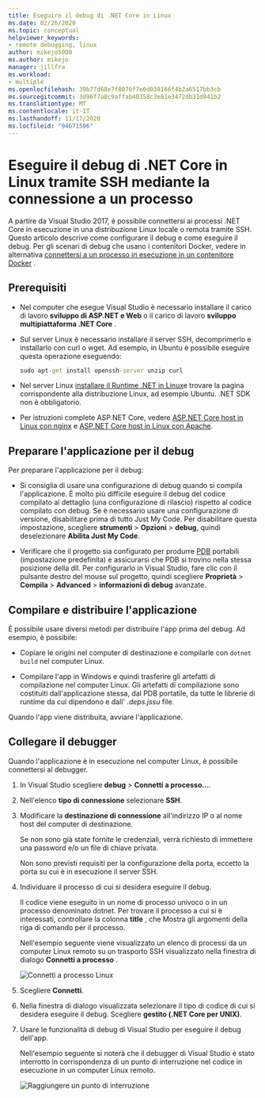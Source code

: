 ```yaml
---
title: Eseguire il debug di .NET Core in Linux
ms.date: 02/26/2020
ms.topic: conceptual
helpviewer_keywords:
- remote debugging, linux
author: mikejo5000
ms.author: mikejo
manager: jillfra
ms.workload:
- multiple
ms.openlocfilehash: 39b77d68e7f8876f7e0d038166f4b2a6517bb3cb
ms.sourcegitcommit: 3d96f7a8c9affab40358c3e81e3472db31d841b2
ms.translationtype: MT
ms.contentlocale: it-IT
ms.lasthandoff: 11/17/2020
ms.locfileid: "94671506"
---
```

# <a name="debug-net-core-on-linux-using-ssh-by-attaching-to-a-process"></a>Eseguire il debug di .NET Core in Linux tramite SSH mediante la connessione a un processo

A partire da Visual Studio 2017, è possibile connettersi ai processi .NET Core in esecuzione in una distribuzione Linux locale o remota tramite SSH. Questo articolo descrive come configurare il debug e come eseguire il debug. Per gli scenari di debug che usano i contenitori Docker, vedere in alternativa [connettersi a un processo in esecuzione in un contenitore Docker](../debugger/attach-to-process-running-in-docker-container.md) .

## <a name="prerequisites"></a>Prerequisiti

- Nel computer che esegue Visual Studio è necessario installare il carico di lavoro **sviluppo di ASP.NET e Web** o il carico di lavoro **sviluppo multipiattaforma .NET Core** .

- Sul server Linux è necessario installare il server SSH, decomprimerlo e installarlo con curl o wget. Ad esempio, in Ubuntu è possibile eseguire questa operazione eseguendo:

  ``` cmd
  sudo apt-get install openssh-server unzip curl
  ```

- Nel server Linux [installare il Runtime .NET in Linux](/dotnet/core/install/linux)e trovare la pagina corrispondente alla distribuzione Linux, ad esempio Ubuntu. .NET SDK non è obbligatorio.

- Per istruzioni complete ASP.NET Core, vedere [ASP.NET Core host in Linux con nginx](/aspnet/core/host-and-deploy/linux-nginx) e [ASP.NET Core host in Linux con Apache](/aspnet/core/host-and-deploy/linux-apache).

## <a name="prepare-your-application-for-debugging"></a>Preparare l'applicazione per il debug

Per preparare l'applicazione per il debug:

- Si consiglia di usare una configurazione di debug quando si compila l'applicazione. È molto più difficile eseguire il debug del codice compilato al dettaglio (una configurazione di rilascio) rispetto al codice compilato con debug. Se è necessario usare una configurazione di versione, disabilitare prima di tutto Just My Code. Per disabilitare questa impostazione, scegliere **strumenti**  >  **Opzioni**  >  **debug**, quindi deselezionare **Abilita Just My Code**.

- Verificare che il progetto sia configurato per produrre [PDB](https://github.com/OmniSharp/omnisharp-vscode/wiki/Portable-PDBs) portabili (impostazione predefinita) e assicurarsi che PDB si trovino nella stessa posizione della dll. Per configurarlo in Visual Studio, fare clic con il pulsante destro del mouse sul progetto, quindi scegliere **Proprietà**  >  **Compila**  >  **Advanced**  >  **informazioni di debug** avanzate.

## <a name="build-and-deploy-the-application"></a>Compilare e distribuire l'applicazione

È possibile usare diversi metodi per distribuire l'app prima del debug. Ad esempio, è possibile:

- Copiare le origini nel computer di destinazione e compilarle con ```dotnet build``` nel computer Linux.

- Compilare l'app in Windows e quindi trasferire gli artefatti di compilazione nel computer Linux. Gli artefatti di compilazione sono costituiti dall'applicazione stessa, dal PDB portatile, da tutte le librerie di runtime da cui dipendono e dall' *.deps.jssu* file.

Quando l'app viene distribuita, avviare l'applicazione.

## <a name="attach-the-debugger"></a>Collegare il debugger

Quando l'applicazione è in esecuzione nel computer Linux, è possibile connettersi al debugger.

1. In Visual Studio scegliere **debug**  >  **Connetti a processo...**.

1. Nell'elenco **tipo di connessione** selezionare **SSH**.

1. Modificare la **destinazione di connessione** all'indirizzo IP o al nome host del computer di destinazione.

   Se non sono già state fornite le credenziali, verrà richiesto di immettere una password e/o un file di chiave privata.

   Non sono previsti requisiti per la configurazione della porta, eccetto la porta su cui è in esecuzione il server SSH.

1. Individuare il processo di cui si desidera eseguire il debug.

   Il codice viene eseguito in un nome di processo univoco o in un processo denominato dotnet. Per trovare il processo a cui si è interessati, controllare la colonna **title** , che Mostra gli argomenti della riga di comando per il processo.

   Nell'esempio seguente viene visualizzato un elenco di processi da un computer Linux remoto su un trasporto SSH visualizzato nella finestra di dialogo **Connetti a processo** .

   ![Connetti a processo Linux](media/remote-debug-linux-over-ssh-attach.png)

1. Scegliere **Connetti**.

1. Nella finestra di dialogo visualizzata selezionare il tipo di codice di cui si desidera eseguire il debug. Scegliere **gestito (.NET Core per UNIX)**.

1. Usare le funzionalità di debug di Visual Studio per eseguire il debug dell'app.

   Nell'esempio seguente si noterà che il debugger di Visual Studio è stato interrotto in corrispondenza di un punto di interruzione nel codice in esecuzione in un computer Linux remoto.

   ![Raggiungere un punto di interruzione](media/remote-debug-linux-over-ssh-hit-breakpoint.png)